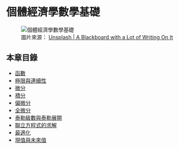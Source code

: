 # 個體經濟學數學基礎

<figure class="chapter-hero">
  <img src="../assets/images/ch0-cover.png" alt="個體經濟學數學基礎" loading="lazy">
  <figcaption>
    圖片來源：
    <a href="https://unsplash.com/photos/a-blackboard-with-a-lot-of-writing-on-it-OPpCbAAKWv8" target="_blank" rel="noopener">
      Unsplash | A Blackboard with a Lot of Writing On It
    </a>
  </figcaption>
</figure>


## 本章目錄

- [函數](function.md)
- [極限與連續性](limit.md)
- [微分](diff.md)
- [積分](integration.md)
- [偏微分](partial_diff.md)
- [全微分](total_diff.md)
- [泰勒級數與泰勒展開](taylor.md)
- [聯立方程式的求解](simul_eqs.md)
- [最適化](optimization.md)
- [現值與未來值](pv_fv.md)
